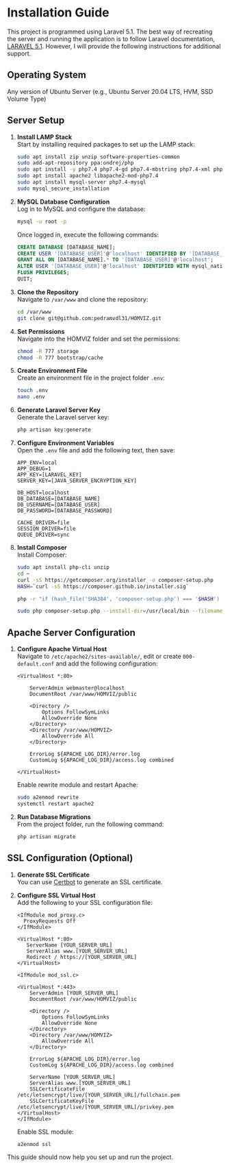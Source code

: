 # Installation Guide

This project is programmed using Laravel 5.1. The best way of recreating the server and running the application is to follow Laravel documentation, [LARAVEL 5.1](https://laravel.com/docs/5.1). However, I will provide the following instructions for additional support.

## Operating System
Any version of Ubuntu Server (e.g., Ubuntu Server 20.04 LTS, HVM, SSD Volume Type)

## Server Setup

1. **Install LAMP Stack**  
   Start by installing required packages to set up the LAMP stack:

   ```bash
   sudo apt install zip unzip software-properties-common
   sudo add-apt-repository ppa:ondrej/php
   sudo apt install -y php7.4 php7.4-gd php7.4-mbstring php7.4-xml php-zip
   sudo apt install apache2 libapache2-mod-php7.4
   sudo apt install mysql-server php7.4-mysql
   sudo mysql_secure_installation
   ```

2. **MySQL Database Configuration**  
   Log in to MySQL and configure the database:

   ```bash
   mysql -u root -p
   ```

   Once logged in, execute the following commands:

   ```sql
   CREATE DATABASE [DATABASE_NAME];
   CREATE USER '[DATABASE_USER]'@'localhost' IDENTIFIED BY '[DATABASE_PASSWORD]';
   GRANT ALL ON [DATABASE_NAME].* TO '[DATABASE_USER]'@'localhost';
   ALTER USER '[DATABASE_USER]'@'localhost' IDENTIFIED WITH mysql_native_password BY '[DATABASE_PASSWORD]';
   FLUSH PRIVILEGES;
   QUIT;
   ```

3. **Clone the Repository**  
   Navigate to `/var/www` and clone the repository:

   ```bash
   cd /var/www
   git clone git@github.com:pedramvdl31/HOMVIZ.git
   ```

4. **Set Permissions**  
   Navigate into the HOMVIZ folder and set the permissions:

   ```bash
   chmod -R 777 storage
   chmod -R 777 bootstrap/cache
   ```

5. **Create Environment File**  
   Create an environment file in the project folder `.env`:

   ```bash
   touch .env
   nano .env
   ```

6. **Generate Laravel Server Key**  
   Generate the Laravel server key:

   ```bash
   php artisan key:generate
   ```

7. **Configure Environment Variables**  
   Open the `.env` file and add the following text, then save:

   ```plaintext
   APP_ENV=local
   APP_DEBUG=1
   APP_KEY=[LARAVEL_KEY]
   SERVER_KEY=[JAVA_SERVER_ENCRYPTION_KEY]

   DB_HOST=localhost
   DB_DATABASE=[DATABASE_NAME]
   DB_USERNAME=[DATABASE_USER]
   DB_PASSWORD=[DATABASE_PASSWORD]

   CACHE_DRIVER=file
   SESSION_DRIVER=file
   QUEUE_DRIVER=sync
   ```

8. **Install Composer**  
   Install Composer:

   ```bash
   sudo apt install php-cli unzip
   cd ~
   curl -sS https://getcomposer.org/installer -o composer-setup.php
   HASH=`curl -sS https://composer.github.io/installer.sig`

   php -r "if (hash_file('SHA384', 'composer-setup.php') === '$HASH') { echo 'Installer verified'; } else { echo 'Installer corrupt'; unlink('composer-setup.php'); } echo PHP_EOL;"

   sudo php composer-setup.php --install-dir=/usr/local/bin --filename=composer
   ```

## Apache Server Configuration

1. **Configure Apache Virtual Host**  
   Navigate to `/etc/apache2/sites-available/`, edit or create `000-default.conf` and add the following configuration:

   ```plaintext
   <VirtualHost *:80>

       ServerAdmin webmaster@localhost
       DocumentRoot /var/www/HOMVIZ/public

       <Directory />
           Options FollowSymLinks
           AllowOverride None
       </Directory>
       <Directory /var/www/HOMVIZ>
           AllowOverride All
       </Directory>

       ErrorLog ${APACHE_LOG_DIR}/error.log
       CustomLog ${APACHE_LOG_DIR}/access.log combined

   </VirtualHost>
   ```

   Enable rewrite module and restart Apache:

   ```bash
   sudo a2enmod rewrite
   systemctl restart apache2
   ```

2. **Run Database Migrations**  
   From the project folder, run the following command:

   ```bash
   php artisan migrate
   ```

## SSL Configuration (Optional)

1. **Generate SSL Certificate**  
   You can use [Certbot](https://certbot.eff.org/) to generate an SSL certificate.

2. **Configure SSL Virtual Host**  
   Add the following to your SSL configuration file:

   ```plaintext
   <IfModule mod_proxy.c>
     ProxyRequests Off
   </IfModule>

   <VirtualHost *:80>
      ServerName [YOUR_SERVER_URL]
      ServerAlias www.[YOUR_SERVER_URL]
      Redirect / https://[YOUR_SERVER_URL]
   </VirtualHost>

   <IfModule mod_ssl.c>

   <VirtualHost *:443>
       ServerAdmin [YOUR_SERVER_URL]
       DocumentRoot /var/www/HOMVIZ/public

       <Directory />
           Options FollowSymLinks
           AllowOverride None
       </Directory>
       <Directory /var/www/HOMVIZ>
           AllowOverride All
       </Directory>

       ErrorLog ${APACHE_LOG_DIR}/error.log
       CustomLog ${APACHE_LOG_DIR}/access.log combined

       ServerName [YOUR_SERVER_URL]
       ServerAlias www.[YOUR_SERVER_URL]
       SSLCertificateFile /etc/letsencrypt/live/[YOUR_SERVER_URL]/fullchain.pem
       SSLCertificateKeyFile /etc/letsencrypt/live/[YOUR_SERVER_URL]/privkey.pem
   </VirtualHost>
   </IfModule>
   ```

   Enable SSL module:

   ```bash
   a2enmod ssl
   ```

This guide should now help you set up and run the project.
